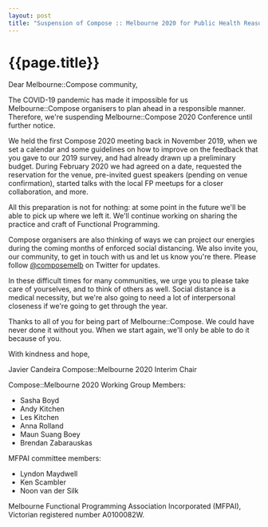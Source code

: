 ```yaml
---
layout: post
title: "Suspension of Compose :: Melbourne 2020 for Public Health Reasons"
---
```


# {{page.title}}

Dear Melbourne::Compose community,

The COVID-19 pandemic has made it impossible for us Melbourne::Compose
organisers to plan ahead in a responsible manner. Therefore, we're suspending
Melbourne::Compose 2020 Conference until further notice.

We held the first Compose 2020 meeting back in November 2019, when we set
a calendar and some guidelines on how to improve on the feedback that you gave
to our 2019 survey, and had already drawn up a preliminary budget. During
February 2020 we had agreed on a date, requested the reservation for the venue,
pre-invited guest speakers (pending on venue confirmation), started talks with
the local FP meetups for a closer collaboration, and more.

All this preparation is not for nothing: at some point in the future we'll be
able to pick up where we left it. We'll continue working on sharing the
practice and craft of Functional Programming.

Compose organisers are also thinking of ways we can project our energies during
the coming months of enforced social distancing. We also invite you, our
community, to get in touch with us and let us know you're there. Please follow
[@composemelb](https://twitter.com/composemelb) on Twitter for updates.

In these difficult times for many communities, we urge you to please take care of yourselves, and to think of others as well. Social distance is a medical necessity, but we're also going to need a lot of interpersonal closeness if we're going to get through the year.

Thanks to all of you for being part of Melbourne::Compose. We could have never
done it without you. When we start again, we'll only be able to do it because
of you.

With kindness and hope,

Javier Candeira
Compose::Melbourne 2020 Interim Chair

Compose::Melbourne 2020 Working Group Members:

* Sasha Boyd
* Andy Kitchen
* Les Kitchen
* Anna Rolland
* Maun Suang Boey
* Brendan Zabarauskas

MFPAI committee members:

* Lyndon Maydwell
* Ken Scambler
* Noon van der Silk

Melbourne Functional Programming Association Incorporated (MFPAI), Victorian
registered number A0100082W.
